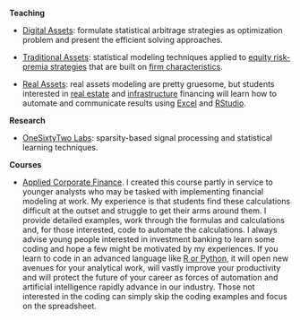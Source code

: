 **Teaching**

* [Digital Assets](https://github.com/rnfermincota/academic/tree/master/teaching/digital_assets): formulate statistical arbitrage strategies as optimization problem and present the efficient solving approaches.

* [Traditional Assets](https://github.com/rnfermincota/academic/tree/master/teaching/traditional_assets): statistical modeling techniques applied to [equity risk-premia strategies](https://github.com/rnfermincota/academic/blob/master/teaching/traditional_assets/module_risk_premia.pdf) that are built on [firm characteristics](https://github.com/rnfermincota/academic/blob/master/teaching/traditional_assets/module_factors.pdf).

* [Real Assets](https://github.com/rnfermincota/academic/tree/master/teaching/real_assets): real assets modeling are pretty gruesome, but students interested in [real estate](https://github.com/rnfermincota/academic/blob/master/teaching/real_assets/module_real_estate.pdf) and [infrastructure](https://github.com/rnfermincota/academic/blob/master/teaching/real_assets/module_infrastructure.pdf) financing will learn how to automate and communicate results using [Excel](https://nacnudus.github.io/spreadsheet-munging-strategies/) and [RStudio](https://rstudio.com/solutions/r-and-python/).

**Research**

* [OneSixtyTwo Labs](https://github.com/rnfermincota/academic/tree/master/research): sparsity-based signal processing and statistical learning techniques.

**Courses**

* [Applied Corporate Finance](https://github.com/rnfermincota/academic/tree/master/courses/Applied-Corporate-Finance). I created this course partly in service to younger analysts who may be tasked with implementing financial modeling at work. My experience is that students find these calculations difficult at the outset and struggle to get their arms around them. I provide detailed examples, work through the formulas and calculations and, for those interested, code to automate the calculations. I always advise young people interested in investment banking to learn some coding and hope a few might be motivated by my experiences. If you learn to code in an advanced language like [R or Python](https://rstudio.com/solutions/r-and-python/), it will open new avenues for your analytical work, will vastly improve your productivity and will protect the future of your career as forces of automation and artificial intelligence rapidly advance in our industry. Those not interested in the coding can simply skip the coding examples and focus on the spreadsheet.

<!--
![](mj.jpg)
-->